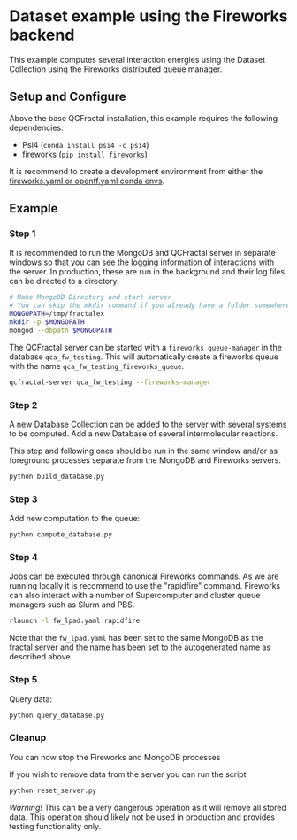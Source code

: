 # Dataset example using the Fireworks backend

This example computes several interaction energies using the Dataset Collection
using the Fireworks distributed queue manager.

## Setup and Configure

Above the base QCFractal installation, this example requires the following
dependencies:
 - Psi4 (`conda install psi4 -c psi4`)
 - fireworks (`pip install fireworks`)

It is recommend to create a development environment from either the
[fireworks.yaml or openff.yaml conda envs](../../devtools/conda-envs).

## Example

### Step 1

It is recommended to run the MongoDB and QCFractal server in separate windows
so that you can see the logging information of interactions with the server.
In production, these are run in the background and their log files can be
directed to a directory.

```bash
# Make MongoDB Directory and start server
# You can skip the mkdir command if you already have a folder somewhere
MONGOPATH=/tmp/fractalex
mkdir -p $MONGOPATH
mongod --dbpath $MONGOPATH
```

The QCFractal server can be started with a `fireworks queue-manager` in the
database `qca_fw_testing`. This will automatically create a fireworks queue
with the name `qca_fw_testing_fireworks_queue`.

```bash
qcfractal-server qca_fw_testing --fireworks-manager
```

### Step 2

A new Database Collection can be added to the server with several systems to be computed.
Add a new Database of several intermolecular reactions. 

This step and following ones should be run in the same window and/or 
as foreground processes separate from the MongoDB and Fireworks servers.

```bash
python build_database.py
```

### Step 3
Add new computation to the queue:
```bash
python compute_database.py
```

### Step 4
Jobs can be executed through canonical Fireworks commands. As we are running
locally it is recommend to use the "rapidfire" command. Fireworks can also
interact with a number of Supercomputer and cluster queue managers such as
Slurm and PBS.
```bash
rlaunch -l fw_lpad.yaml rapidfire
```

Note that the `fw_lpad.yaml` has been set to the same MongoDB as the fractal server
and the name has been set to the autogenerated name as described above.

### Step 5
Query data:
```bash
python query_database.py
``` 


### Cleanup
You can now stop the Fireworks and MongoDB processes

If you wish to remove data from the server you can run the script
```bash
python reset_server.py
```

*Warning!* This can be a very dangerous operation as it will remove all stored
data.  This operation should likely not be used in production and provides
testing functionality only.

